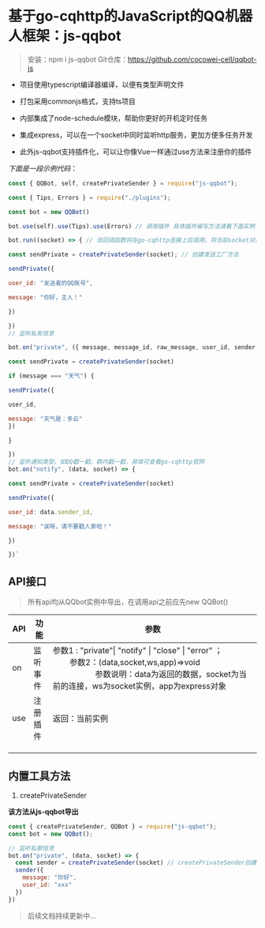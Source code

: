 # 基于go-cqhttp的JavaScript的QQ机器人框架：js-qqbot

> 安装：npm i js-qqbot
> Git仓库：https://github.com/cocowei-cell/qqbot-js

- 项目使用typescript编译器编译，以便有类型声明文件

- 打包采用commonjs格式，支持ts项目

- 内部集成了node-schedule模块，帮助你更好的开机定时任务

- 集成express，可以在一个socket中同时监听http服务，更加方便多任务开发

- 此外js-qqbot支持插件化，可以让你像Vue一样通过use方法来注册你的插件

*下面是一段示例代码*：

```js
const { QQBot, self, createPrivateSender } = require("js-qqbot");

const { Tips, Errors } = require("./plugins");

const bot = new QQBot()

bot.use(self).use(Tips).use(Errors) // 调用插件 具体插件编写方法请看下面实例

bot.run((socket) => { // 该回调函数将在go-cqhttp连接上后调用，将当前socket对象传入

const sendPrivate = createPrivateSender(socket); // 创建发送工厂方法

sendPrivate({

user_id: "发送者的QQ账号",

message: "你好，主人！"

})

})
// 监听私有信息

bot.on("private", ({ message, message_id, raw_message, user_id, sender }, socket) => {

const sendPrivate = createPrivateSender(socket)

if (message === "天气") {

sendPrivate({

user_id,

message: "天气是：多云"
})

}

})
// 监听通知类型，如QQ戳一戳，群内戳一戳，具体可查看go-cqhttp官网
bot.on("notify", (data, socket) => {

const sendPrivate = createPrivateSender(socket)

sendPrivate({

user_id: data.sender_id,

message: "诶呀，请不要戳人家啦！"

})

})`
```

## API接口

> 所有api均从QQbot实例中导出，在调用api之前应先new QQBot()

| API | 功能   | 参数                                                                                                                                                                                                       |
| --- | ---- | -------------------------------------------------------------------------------------------------------------------------------------------------------------------------------------------------------- |
| on  | 监听事件 | 参数1 : "private"\| "notify" \| "close" \| "error" ；                      参数2：(data,socket,ws,app)=>void                                            参数说明：data为返回的数据，socket为当前的连接，ws为socket实例，app为express对象 |
| use | 注册插件 | 返回：当前实例                                                                                                                                                                                                  |
|     |      |                                                                                                                                                                                                          |
|     |      |                                                                                                                                                                                                          |
|     |      |                                                                                                                                                                                                          |

## 内置工具方法

1. createPrivateSender

**该方法从js-qqbot导出**

```js
const { createPrivateSender, QQBot } = require("js-qqbot");
const bot = new QQBot();

// 监听私聊信息
bot.on("private", (data, socket) => {
  const sender = createPrivateSender(socket) // createPrivateSender创建私聊发送方法
  sender({
    message: "你好",
    user_id: "xxx"
  })
})

```



> 后续文档持续更新中...